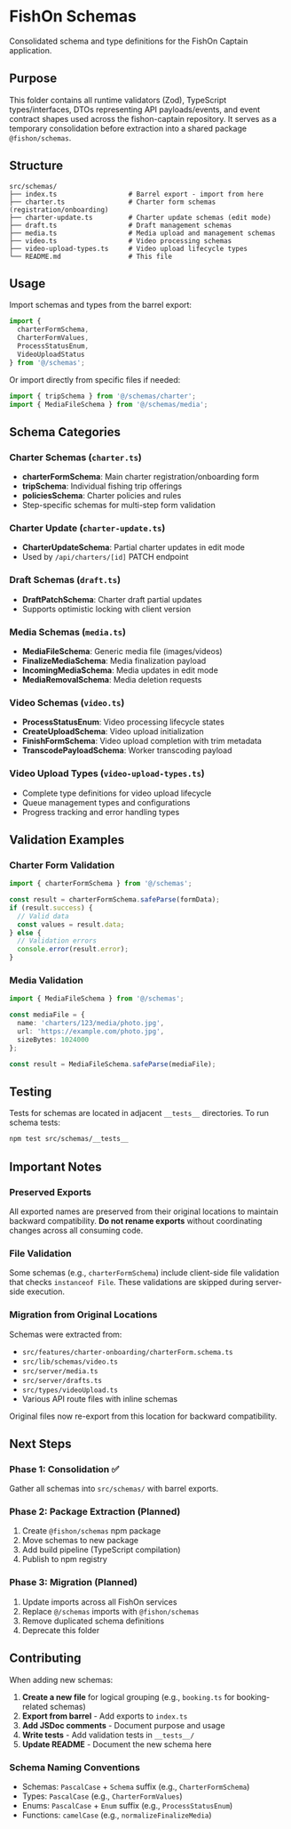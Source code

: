 # FishOn Schemas

Consolidated schema and type definitions for the FishOn Captain application.

## Purpose

This folder contains all runtime validators (Zod), TypeScript types/interfaces, DTOs representing API payloads/events, and event contract shapes used across the fishon-captain repository. It serves as a temporary consolidation before extraction into a shared package `@fishon/schemas`.

## Structure

```
src/schemas/
├── index.ts                  # Barrel export - import from here
├── charter.ts                # Charter form schemas (registration/onboarding)
├── charter-update.ts         # Charter update schemas (edit mode)
├── draft.ts                  # Draft management schemas
├── media.ts                  # Media upload and management schemas
├── video.ts                  # Video processing schemas
├── video-upload-types.ts     # Video upload lifecycle types
└── README.md                 # This file
```

## Usage

Import schemas and types from the barrel export:

```typescript
import { 
  charterFormSchema, 
  CharterFormValues,
  ProcessStatusEnum,
  VideoUploadStatus 
} from '@/schemas';
```

Or import directly from specific files if needed:

```typescript
import { tripSchema } from '@/schemas/charter';
import { MediaFileSchema } from '@/schemas/media';
```

## Schema Categories

### Charter Schemas (`charter.ts`)
- **charterFormSchema**: Main charter registration/onboarding form
- **tripSchema**: Individual fishing trip offerings
- **policiesSchema**: Charter policies and rules
- Step-specific schemas for multi-step form validation

### Charter Update (`charter-update.ts`)
- **CharterUpdateSchema**: Partial charter updates in edit mode
- Used by `/api/charters/[id]` PATCH endpoint

### Draft Schemas (`draft.ts`)
- **DraftPatchSchema**: Charter draft partial updates
- Supports optimistic locking with client version

### Media Schemas (`media.ts`)
- **MediaFileSchema**: Generic media file (images/videos)
- **FinalizeMediaSchema**: Media finalization payload
- **IncomingMediaSchema**: Media updates in edit mode
- **MediaRemovalSchema**: Media deletion requests

### Video Schemas (`video.ts`)
- **ProcessStatusEnum**: Video processing lifecycle states
- **CreateUploadSchema**: Video upload initialization
- **FinishFormSchema**: Video upload completion with trim metadata
- **TranscodePayloadSchema**: Worker transcoding payload

### Video Upload Types (`video-upload-types.ts`)
- Complete type definitions for video upload lifecycle
- Queue management types and configurations
- Progress tracking and error handling types

## Validation Examples

### Charter Form Validation
```typescript
import { charterFormSchema } from '@/schemas';

const result = charterFormSchema.safeParse(formData);
if (result.success) {
  // Valid data
  const values = result.data;
} else {
  // Validation errors
  console.error(result.error);
}
```

### Media Validation
```typescript
import { MediaFileSchema } from '@/schemas';

const mediaFile = {
  name: 'charters/123/media/photo.jpg',
  url: 'https://example.com/photo.jpg',
  sizeBytes: 1024000
};

const result = MediaFileSchema.safeParse(mediaFile);
```

## Testing

Tests for schemas are located in adjacent `__tests__` directories. To run schema tests:

```bash
npm test src/schemas/__tests__
```

## Important Notes

### Preserved Exports
All exported names are preserved from their original locations to maintain backward compatibility. **Do not rename exports** without coordinating changes across all consuming code.

### File Validation
Some schemas (e.g., `charterFormSchema`) include client-side file validation that checks `instanceof File`. These validations are skipped during server-side execution.

### Migration from Original Locations
Schemas were extracted from:
- `src/features/charter-onboarding/charterForm.schema.ts`
- `src/lib/schemas/video.ts`
- `src/server/media.ts`
- `src/server/drafts.ts`
- `src/types/videoUpload.ts`
- Various API route files with inline schemas

Original files now re-export from this location for backward compatibility.

## Next Steps

### Phase 1: Consolidation ✅
Gather all schemas into `src/schemas/` with barrel exports.

### Phase 2: Package Extraction (Planned)
1. Create `@fishon/schemas` npm package
2. Move schemas to new package
3. Add build pipeline (TypeScript compilation)
4. Publish to npm registry

### Phase 3: Migration (Planned)
1. Update imports across all FishOn services
2. Replace `@/schemas` imports with `@fishon/schemas`
3. Remove duplicated schema definitions
4. Deprecate this folder

## Contributing

When adding new schemas:

1. **Create a new file** for logical grouping (e.g., `booking.ts` for booking-related schemas)
2. **Export from barrel** - Add exports to `index.ts`
3. **Add JSDoc comments** - Document purpose and usage
4. **Write tests** - Add validation tests in `__tests__/`
5. **Update README** - Document the new schema here

### Schema Naming Conventions
- Schemas: `PascalCase` + `Schema` suffix (e.g., `CharterFormSchema`)
- Types: `PascalCase` (e.g., `CharterFormValues`)
- Enums: `PascalCase` + `Enum` suffix (e.g., `ProcessStatusEnum`)
- Functions: `camelCase` (e.g., `normalizeFinalizeMedia`)
